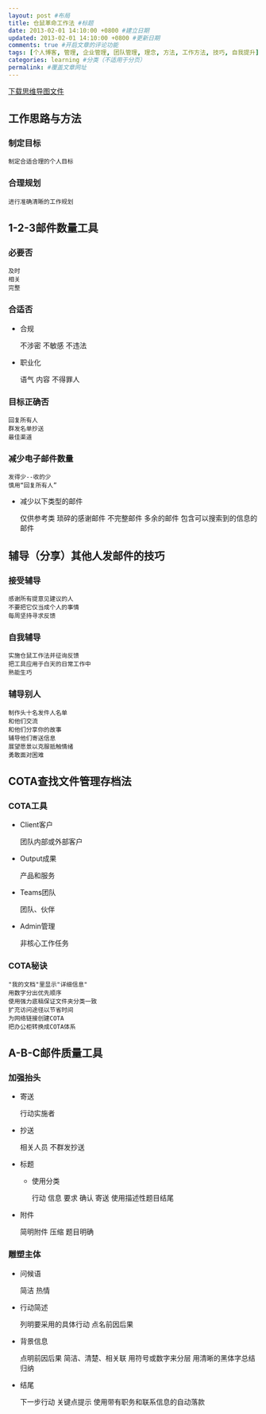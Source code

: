 ```yaml
---
layout: post #布局
title: 仓鼠革命工作法 #标题
date: 2013-02-01 14:10:00 +0800 #建立日期
updated: 2013-02-01 14:10:00 +0800 #更新日期
comments: true #开启文章的评论功能
tags: [个人博客, 管理, 企业管理, 团队管理, 理念, 方法, 工作方法, 技巧, 自我提升] #标签（不适用于分页）
categories: learning #分类（不适用于分页）
permalink: #覆盖文章网址
---
```


[下载思维导图文件](https://docs.google.com/file/d/0B7UFT4BR96esaWV1RDhsMHlmaEk/edit?usp=sharing)

## 工作思路与方法


### 制定目标

	制定合适合理的个人目标

### 合理规划

	进行准确清晰的工作规划

## 1-2-3邮件数量工具


### 必要否

	及时
	相关
	完整

### 合适否

- 合规

	不涉密
	不敏感
	不违法
	
- 职业化

	语气
	内容
	不得罪人

### 目标正确否

	回复所有人
	群发名单抄送
	最佳渠道

### 减少电子邮件数量

	发得少--收的少
	慎用“回复所有人”
	
- 减少以下类型的邮件

	仅供参考类
	琐碎的感谢邮件
	不完整邮件
	多余的邮件
	包含可以搜索到的信息的邮件

## 辅导（分享）其他人发邮件的技巧


### 接受辅导

	感谢所有提意见建议的人
	不要把它仅当成个人的事情
	每周坚持寻求反馈

### 自我辅导

	实施仓鼠工作法并征询反馈
	把工具应用于白天的日常工作中
	熟能生巧

### 辅导别人

	制作头十名发件人名单
	和他们交流
	和他们分享你的故事
	辅导他们寄送信息
	展望愿景以克服抵触情绪
	勇敢面对困难

## COTA查找文件管理存档法


### COTA工具

- Client客户

	团队内部或外部客户
	
- Output成果

	产品和服务
	
- Teams团队

	团队、伙伴
	
- Admin管理

	非核心工作任务

### COTA秘诀

	"我的文档"里显示"详细信息"
	用数字分出优先顺序
	使用强力底稿保证文件夹分类一致
	扩充访问途径以节省时间
	为网络链接创建COTA
	把办公柜转换成COTA体系

## A-B-C邮件质量工具


### 加强抬头

- 寄送

	行动实施者
	
- 抄送

	相关人员
	不群发抄送
	
- 标题

	- 使用分类
	
		行动
		信息
		要求
		确认
		寄送
		使用描述性题目结尾
		
- 附件

	简明附件
	压缩
	题目明确

### 雕塑主体

- 问候语

	简洁
	热情
	
- 行动简述

	列明要采用的具体行动
	点名前因后果
	
- 背景信息

	点明前因后果
	简洁、清楚、相关联
	用符号或数字来分层
	用清晰的黑体字总结归纳
	
- 结尾

	下一步行动
	关键点提示
	使用带有职务和联系信息的自动落款